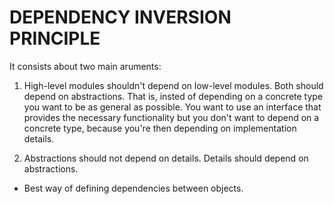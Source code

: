 # DEPENDENCY INVERSION PRINCIPLE

It consists about two main aruments:
1. High-level modules shouldn't depend on low-level modules. Both should depend on abstractions.
   That is, insted of depending on a concrete type you want to be as general
   as possible. You want to use an interface that provides the necessary
   functionality but you don't want to depend on a concrete type, because you're
   then depending on implementation details.

2. Abstractions should not depend on details.
   Details should depend on abstractions.

* Best way of defining dependencies between objects.
